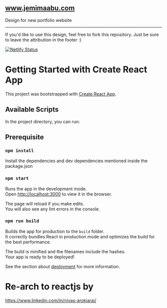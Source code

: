 ## www.jemimaabu.com
Design for new portfolio website

--- 

If you'd like to use this design, feel free to fork this repository. Just be sure to leave the attribution in the footer :)

[![Netlify Status](https://api.netlify.com/api/v1/badges/f4b94583-2390-4f86-860f-0be0c6d25f00/deploy-status)](https://app.netlify.com/sites/jemimaportfolio/deploys)

# Getting Started with Create React App

This project was bootstrapped with [Create React App](https://github.com/facebook/create-react-app).

## Available Scripts

In the project directory, you can run:

## Prerequisite

### `npm install`

Install the dependencies and dev dependencies mentioned inside the package.json

### `npm start`

Runs the app in the development mode.\
Open [http://localhost:3000](http://localhost:3000) to view it in the browser.

The page will reload if you make edits.\
You will also see any lint errors in the console.

### `npm run build`

Builds the app for production to the `build` folder.\
It correctly bundles React in production mode and optimizes the build for the best performance.

The build is minified and the filenames include the hashes.\
Your app is ready to be deployed!

See the section about [deployment](https://facebook.github.io/create-react-app/docs/deployment) for more information.

# Re-arch to reactjs by
https://www.linkedin.com/in/nivas-arokiaraj/